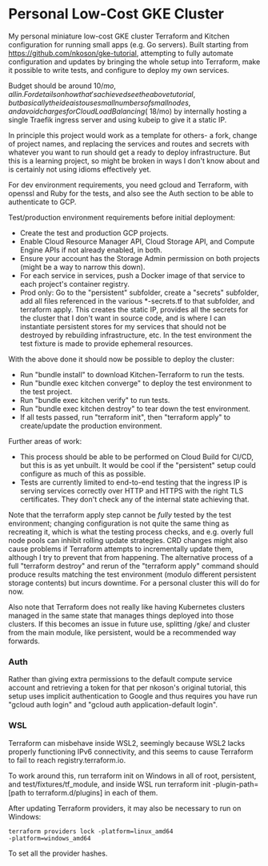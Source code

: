 # Personal Low-Cost GKE Cluster

My personal miniature low-cost GKE cluster Terraform and Kitchen configuration for running small apps (e.g. Go servers). Built starting from https://github.com/nkoson/gke-tutorial, attempting to fully automate configuration and updates by bringing the whole setup into Terraform, make it possible to write tests, and configure to deploy my own services.

Budget should be around $10/mo, all in. For details on how that's achieved see the above tutorial, but basically the idea is to use small numbers of small nodes, and avoid charges for Cloud Load Balancing (~$18/mo) by internally hosting a single Traefik ingress server and using kubeip to give it a static IP.

In principle this project would work as a template for others- a fork, change of project names, and replacing the services and routes and secrets with whatever you want to run should get a ready to deploy infrastructure. But this is a learning project, so might be broken in ways I don't know about and is certainly not using idioms effectively yet.

For dev environment requirements, you need gcloud and Terraform, with openssl and Ruby for the tests, and also see the Auth section to be able to authenticate to GCP.

Test/production environment requirements before initial deployment:

- Create the test and production GCP projects.
- Enable Cloud Resource Manager API, Cloud Storage API, and Compute Engine APIs if not already enabled, in both.
- Ensure your account has the Storage Admin permission on both projects (might be a way to narrow this down).
- For each service in services, push a Docker image of that service to each project's container registry.
- Prod only: Go to the "persistent" subfolder, create a "secrets" subfolder, add all files referenced in the various *-secrets.tf to that subfolder, and terraform apply. This creates the static IP, provides all the secrets for the cluster that I don't want in source code, and is where I can instantiate persistent stores for my services that should not be destroyed by rebuilding infrastructure, etc. In the test environment the test fixture is made to provide ephemeral resources.

With the above done it should now be possible to deploy the cluster:

- Run "bundle install" to download Kitchen-Terraform to run the tests.
- Run "bundle exec kitchen converge" to deploy the test environment to the test project.
- Run "bundle exec kitchen verify" to run tests.
- Run "bundle exec kitchen destroy" to tear down the test environment.
- If all tests passed, run "terraform init", then "terraform apply" to create/update the production environment.


Further areas of work:

- This process should be able to be performed on Cloud Build for CI/CD, but this is as yet unbuilt. It would be cool if the "persistent" setup could configure as much of this as possible.
- Tests are currently limited to end-to-end testing that the ingress IP is serving services correctly over HTTP and HTTPS with the right TLS certificates. They don't check any of the internal state achieving that.

Note that the terraform apply step cannot be *fully* tested by the test environment; changing configuration is not quite the same thing as recreating it, which is what the testing process checks, and e.g. overly full node pools can inhibit rolling update strategies. CRD changes might also cause problems if Terraform attempts to incrementally update them, although I try to prevent that from happening.  The alternative process of a full "terraform destroy" and rerun of the "terraform apply" command should produce results matching the test environment (modulo different persistent storage contents) but incurs downtime. For a personal cluster this will do for now.

Also note that Terraform does not really like having Kubernetes clusters managed in the same state that manages things deployed into those clusters. If this becomes an issue in future use, splitting /gke/ and cluster from the main module, like persistent, would be a recommended way forwards.  

### Auth

Rather than giving extra permissions to the default compute service account and retrieving a token for that per nkoson's original tutorial, this setup uses implicit authentication to Google and thus requires you have run "gcloud auth login" and "gcloud auth application-default login".

### WSL

Terraform can misbehave inside WSL2, seemingly because WSL2 lacks properly functioning IPv6 connectivity, and this seems to cause Terraform to fail to reach registry.terraform.io.

To work around this, run terraform init on Windows in all of root, persistent, and test/fixtures/tf_module, and inside WSL run terraform init -plugin-path=[path to terraform.d/plugins] in each of them.

After updating Terraform providers, it may also be necessary to run on Windows:

<code>terraform providers lock -platform=linux_amd64 -platform=windows_amd64</code>

To set all the provider hashes.